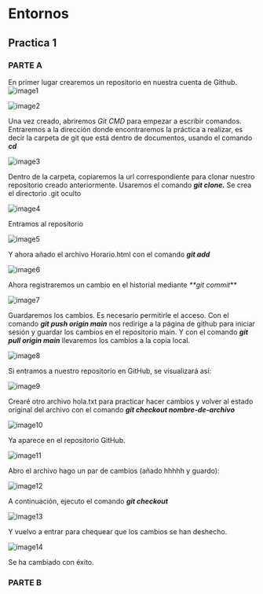 # Entornos
## Practica 1
### PARTE A 
En primer lugar crearemos un repositorio en nuestra cuenta de Github.
![image1](https://user-images.githubusercontent.com/114931679/201414455-fa226e28-433d-4600-97cd-d97882533729.png)<br>

![image2](https://user-images.githubusercontent.com/114931679/201414651-33b4f376-c9f3-4bc5-8813-86af7d703ee1.png)

Una vez creado, abriremos *Git CMD* para empezar a escribir comandos.
Entraremos a la dirección donde encontraremos la práctica a realizar, es decir la carpeta de git que está dentro de documentos, usando el comando _**cd**_

![image3](https://user-images.githubusercontent.com/114931679/201415303-97dfd872-97e3-48b2-be9c-a88f66e11f6f.png)

Dentro de la carpeta, copiaremos la url correspondiente para clonar nuestro repositorio creado anteriormente. Usaremos el comando _**git clone.**_
Se crea el directorio .git oculto

![image4](https://user-images.githubusercontent.com/114931679/201415633-a16f70b0-4134-4cce-828c-008fae6ac148.png)

Entramos al repositorio

![image5](https://user-images.githubusercontent.com/114931679/201415708-a5f3b1f3-3627-4692-82b7-1a1f72d8509b.png)

Y ahora añado el archivo Horario.html con el comando _**git add**_

![image6](https://user-images.githubusercontent.com/114931679/201415857-53ce157e-f792-4187-a62f-35ec0db42be9.png)

Ahora registraremos un cambio en el historial mediante _**git commit_**

![image7](https://user-images.githubusercontent.com/114931679/201416047-47d2d4ec-8d26-47a9-bbcf-9fe6f6de5461.png)

Guardaremos los cambios. Es necesario permitirle el acceso. Con el comando _**git push origin main**_ nos redirige a la página de github para iniciar sesión y guardar los cambios en el repositorio main. Y con el comando _**git pull origin main**_ llevaremos los cambios a la copia local.

![image8](https://user-images.githubusercontent.com/114931679/201416416-844aecf2-70d5-417b-82a8-58609d01bdbf.png)

Si entramos a nuestro repositorio en GitHub, se visualizará así:

![image9](https://user-images.githubusercontent.com/114931679/201416502-779266b7-b972-43dc-b9d1-3198f088b0bc.png)

Crearé otro archivo hola.txt para practicar hacer cambios y volver al estado original del archivo con el comando _**git checkout nombre-de-archivo**_

![image10](https://user-images.githubusercontent.com/114931679/201416591-4773dae9-831e-4fb5-a8c8-d402fa6af84b.png)

Ya aparece en el repositorio GitHub.

![image11](https://user-images.githubusercontent.com/114931679/201416695-1e153921-039f-461e-8ded-1e0581e1e48d.png)

Abro el archivo hago un par de cambios (añado hhhhh y guardo):

![image12](https://user-images.githubusercontent.com/114931679/201416771-b52d4b94-f3a9-4cff-94b1-1571d406aef5.png)

A continuación, ejecuto el comando _**git checkout**_

![image13](https://user-images.githubusercontent.com/114931679/201416846-3eca8919-ef70-4e3d-86dd-f4b938178bd5.png)

Y vuelvo a entrar para chequear que los cambios se han deshecho.

![image14](https://user-images.githubusercontent.com/114931679/201416955-2e3f7f9e-2fb2-46b1-832b-e2d5c64e678f.png)

Se ha cambiado con éxito.

### PARTE B





















